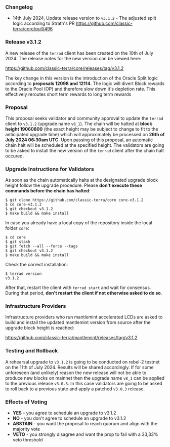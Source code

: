 ### Changelog

- 14th July 2024, Update release version to `v3.1.2` - The adjusted split logic according to Strath's PR https://github.com/classic-terra/core/pull/496

### Release v3.1.2

A new release of the `terrad` client has been created on the 10th of July 2024. The release notes for the new version can be viewed here:

https://github.com/classic-terra/core/releases/tag/v3.1.2

The key change in this version is the introduction of the Oracle Split logic according to **proposals 12098 and 12114**. The logic will divert Block rewards to the Oracle Pool (OP) and therefore slow down it's depletion rate. This effectively reroutes short term rewards to long term rewards

### Proposal

This proposal seeks validator and community approval to update the `terrad` client to `v3.1.2` (upgrade name `v8_1`). The chain will be halted at **block height 19060800** (the exact height may be subject to change to fit to the anticipated upgrade time) which will approximately be processed on **26th of July 2024 06:30am UTC**. Upon passing of this proposal, an automatic chain halt will be scheduled at the specified height. The validators are going to be asked to install the new version of the `terrad` client after the chain halt occured.

### Upgrade Instructions for Validators

As soon as the chain automatically halts at the designated upgrade block height follow the upgrade procedure. Please **don't execute these commands before the chain has halted**:

```
$ git clone https://github.com/classic-terra/core core-v3.1.2
$ cd core-v3.1.2
$ git checkout v3.1.2
$ make build && make install 
```

In case you already have a local copy of the repository inside the local folder `core`:

```
$ cd core
$ git stash
$ git fetch --all --force --tags
$ git checkout v3.1.2
$ make build && make install
```

Check the correct installation:

```
$ terrad version
v3.1.2
```

After that, restart the client with `terrad start` and wait for consensus. During that period, **don't restart the client if not otherwise asked to do so**.

### Infrastructure Providers

Infrastructure providers who run mantlemint accelerated LCDs are asked to build and install the updated mantlemint version from source after the upgrade block height is reached:

https://github.com/classic-terra/mantlemint/releases/tag/v3.1.2

### Testing and Rollback

A rehearsal upgrade to `v3.1.2` is going to be conducted on rebel-2 testnet on the 11th of July 2024. Results will be shared accordingly. If for some unforeseen (and unlikely) reason the new release will not be able to produce new blocks on mainnet then the upgrade name `v8_1` can be applied to the previous release `v3.0.3`. In this case validators are going to be asked to roll back to a previous state and apply a patched `v3.0.3` release. 

### Effects of Voting

- **YES** - you agree to schedule an upgrade to v3.1.2
- **NO** - you don't agree to schedule an upgrade to v3.1.2
- **ABSTAIN** - you want the proposal to reach quorum and align with the majority vote
- **VETO** - you strongly disagree and want the prop to fail with a 33,33% veto threshold
